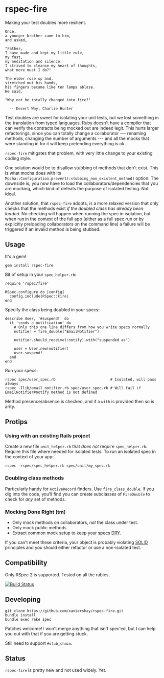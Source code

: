 rspec-fire
==========

Making your test doubles more resilient.

    Once,
    a younger brother came to him,
    and asked,

    "Father,
    I have made and kept my little rule,
    my fast,
    my meditation and silence.
    I strived to cleanse my heart of thoughts,
    what more must I do?"

    The elder rose up and,
    stretched out his hands,
    his fingers became like ten lamps ablaze.
    He said,

    "Why not be totally changed into fire?"

      -- Desert Way, Charlie Hunter

Test doubles are sweet for isolating your unit tests, but we lost something in the translation from typed languages. Ruby doesn't have a compiler that can verify the contracts being mocked out are indeed legit. This hurts larger refactorings, since you can totally change a collaborator --- renaming methods, changing the number of arguments --- and all the mocks that were standing in for it will keep pretending everything is ok.

`rspec-fire` mitigates that problem, with very little change to your existing coding style.

One solution would be to disallow stubbing of methods that don't exist. This is what mocha does with its `Mocha::Configuration.prevent(:stubbing_non_existent_method)` option. The downside is, you now have to load the collaborators/dependencies that you are mocking, which kind of defeats the purpose of isolated testing. Not ideal.

Another solution, that `rspec-fire` adopts, is a more relaxed version that only checks that the methods exist _if the doubled class has already been loaded_. No checking will happen when running the spec in isolation, but when run in the context of the full app (either as a full spec run or by explicitly preloading collaborators on the command line) a failure will be triggered if an invalid method is being stubbed.

Usage
-----

It's a gem!

    gem install rspec-fire

Bit of setup in your `spec_helper.rb`:

    require 'rspec/fire'

    RSpec.configure do |config|
      config.include(RSpec::Fire)
    end

Specify the class being doubled in your specs:

    describe User, '#suspend!' do
      it 'sends a notification' do
        # Only this one line differs from how you write specs normally
        notifier = fire_double("EmailNotifier")

        notifier.should_receive(:notify).with("suspended as")

        user = User.new(notifier)
        user.suspend!
      end
    end

Run your specs:

    rspec spec/user_spec.rb                         # Isolated, will pass always
    rspec -Ilib/email_notifier.rb spec/user_spec.rb # Will fail if EmailNotifier#notify method is not defined

Method presence/absence is checked, and if a `with` is provided then so is arity.

Protips
-------

### Using with an existing Rails project

Create a new file `unit_helper.rb` that _does not_ require `spec_helper.rb`. Require this file where needed for isolated tests. To run an isolated spec in the context of your app:

    rspec -rspec/spec_helper.rb spec/unit/my_spec.rb

### Doubling class methods

Particularly handy for `ActiveRecord` finders. Use `fire_class_double`. If you dig into the code, you'll find you can create subclasses of `FireDouble` to check for *any* set of methods.

### Mocking Done Right (tm)

* Only mock methods on collaborators, _not_ the class under test.
* Only mock public methods.
* Extract common mock setup to keep your specs [DRY](http://en.wikipedia.org/wiki/DRY).

If you can't meet these criteria, your object is probably violating [SOLID](http://en.wikipedia.org/wiki/SOLID) principles and you should either refactor or use a non-isolated test.

Compatibility
-------------

Only RSpec 2 is supported. Tested on all the rubies.

[![Build Status](https://secure.travis-ci.org/xaviershay/rspec-fire.png)](http://travis-ci.org/xaviershay/rspec-fire)

Developing
----------

    git clone https://github.com/xaviershay/rspec-fire.git
    bundle install
    bundle exec rake spec

Patches welcome! I won't merge anything that isn't spec'ed, but I can help you out with that if you are getting stuck.

Still need to support `#stub_chain`.

Status
------

`rspec-fire` is pretty new and not used widely. Yet.
